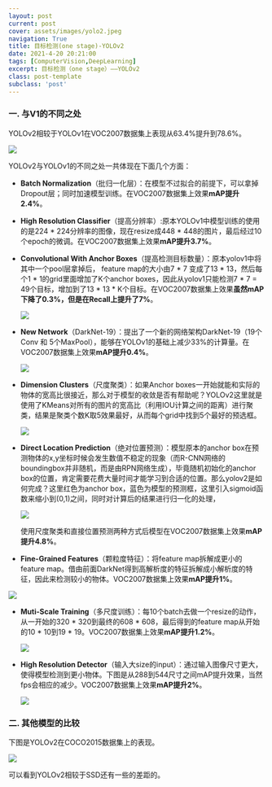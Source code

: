 ```yaml
---
layout: post
current: post
cover: assets/images/yolo2.jpeg
navigation: True
title: 目标检测(one stage)-YOLOv2
date: 2021-4-20 20:21:00
tags: [ComputerVision,DeepLearning]
excerpt: 目标检测（one stage）——YOLOv2
class: post-template
subclass: 'post'
---
```


### 一. 与V1的不同之处

YOLOv2相较于YOLOv1在VOC2007数据集上表现从63.4%提升到78.6%。

![](https://i.loli.net/2021/04/21/DFAirohbMPNfEVl.png)

YOLOv2与YOLOv1的不同之处一共体现在下面几个方面：

* **Batch Normalization**（批归一化层）：在模型不过拟合的前提下，可以拿掉Dropout层；同时加速模型训练。在VOC2007数据集上效果**mAP提升2.4%**。

* **High Resolution Classifier**（提高分辨率）:原本YOLOv1中模型训练的使用的是224 * 224分辨率的图像，现在resize成448 * 448的图片，最后经过10个epoch的微调。在VOC2007数据集上效果**mAP提升3.7%**。

* **Convolutional With Anchor Boxes**（提高检测目标数量）：原本yolov1中将其中一个pool层拿掉后， feature map的大小由7 * 7 变成了13 * 13，然后每个1 * 1的grid里面增加了K个anchor boxes，因此从yolov1只能检测7 * 7 = 49个目标，增加到了13 * 13 * K个目标。在VOC2007数据集上效果**虽然mAP下降了0.3%，但是在Recall上提升了7%**。

  ![](https://i.loli.net/2021/04/21/zHY3EtLpskyFxXV.png)

* **New Network**（DarkNet-19）：提出了一个新的网络架构DarkNet-19（19个Conv 和 5个MaxPool），能够在YOLOv1的基础上减少33%的计算量。在VOC2007数据集上效果**mAP提升0.4%**。

  ![](https://i.loli.net/2021/04/21/o5LAelkv6h9uEjz.png)
  
* **Dimension Clusters**（尺度聚类）：如果Anchor boxes一开始就能和实际的物体的宽高比很接近，那么对于模型的收敛是否有帮助呢？YOLOv2这里就是使用了KMeans对所有的图片的宽高比（利用IOU计算之间的距离）进行聚类，结果是聚类个数K取5效果最好，从而每个grid中找到5个最好的预选框。

  ![](https://i.loli.net/2021/04/21/y4OB9rzg8o1tXbZ.png)

* **Direct Location Prediction**（绝对位置预测）：模型原本的anchor box在预测物体的x,y坐标时候会发生数值不稳定的现象（而R-CNN网络的boundingbox并非随机，而是由RPN网络生成），毕竟随机初始化的anchor box的位置，肯定需要花费大量时间才能学习到合适的位置。那么yolov2是如何完成？这里红色为anchor box，蓝色为模型的预测框，这里引入sigmoid函数来缩小到(0,1)之间，同时对计算后的结果进行归一化的处理，

  ![](https://i.loli.net/2021/04/21/WupotkSMmf8Iqrn.png)

  使用尺度聚类和直接位置预测两种方式后模型在VOC2007数据集上效果**mAP提升4.8%**。

* **Fine-Grained Features**（颗粒度特征）：将feature map拆解成更小的feature map。借由前面DarkNet得到高解析度的特征拆解成小解析度的特征，因此来检测较小的物体。VOC2007数据集上效果**mAP提升1%**。

![](https://i.loli.net/2021/04/21/FQDGVpbKhBsgqAz.png)

* **Muti-Scale Training**（多尺度训练）：每10个batch去做一个resize的动作，从一开始的320 * 320到最终的608 * 608，最后得到的feature map从开始的10 * 10到19 * 19。VOC2007数据集上效果**mAP提升1.2%**。

  ![](https://i.loli.net/2021/04/21/bFZxBlMsWDzKeUO.png)

* **High Resolution Detector**（输入大size的input）：通过输入图像尺寸更大，使得模型检测到更小物体。下图是从288到544尺寸之间mAP提升效果，当然fps会相应的减少。VOC2007数据集上效果**mAP提升2%**。

  ![](https://i.loli.net/2021/04/21/CJUPfFBTKh8WbO1.png)
  
  

### 二. 其他模型的比较

下图是YOLOv2在COCO2015数据集上的表现。

![](https://i.loli.net/2021/04/21/DutmzgdQ7PiNWhH.png)

可以看到YOLOv2相较于SSD还有一些的差距的。
